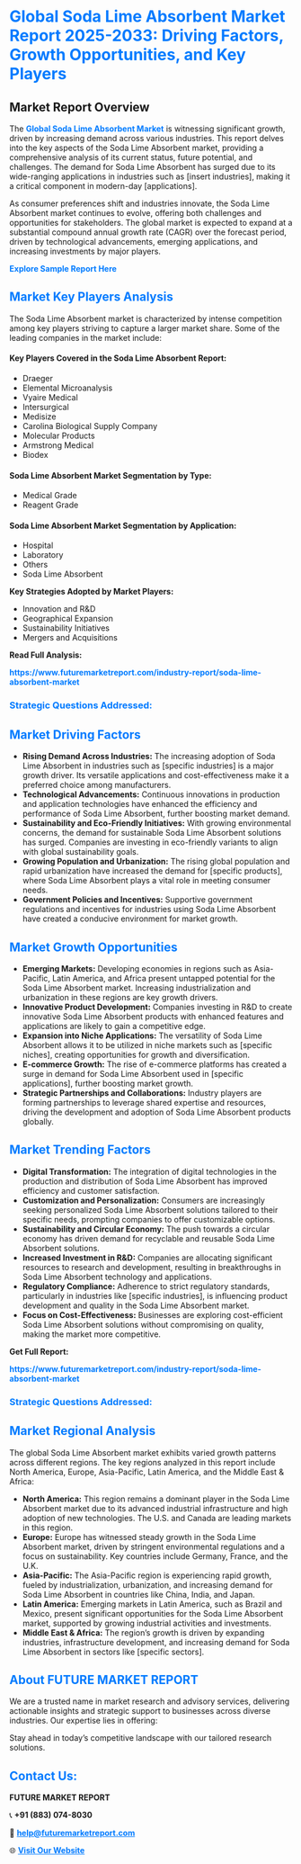 <h1 style="color: #007BFF;">Global Soda Lime Absorbent Market Report 2025-2033: Driving Factors, Growth Opportunities, and Key Players</h1>

<section id="overview">
<h2>Market Report Overview</h2>
<p>The <a href="https://www.futuremarketreport.com/industry-report/soda-lime-absorbent-market" style="color: #007BFF; text-decoration: none;"><strong>Global Soda Lime Absorbent Market</strong></a> is witnessing significant growth, driven by increasing demand across various industries. This report delves into the key aspects of the Soda Lime Absorbent market, providing a comprehensive analysis of its current status, future potential, and challenges. The demand for Soda Lime Absorbent has surged due to its wide-ranging applications in industries such as [insert industries], making it a critical component in modern-day [applications].</p>
<p>As consumer preferences shift and industries innovate, the Soda Lime Absorbent market continues to evolve, offering both challenges and opportunities for stakeholders. The global market is expected to expand at a substantial compound annual growth rate (CAGR) over the forecast period, driven by technological advancements, emerging applications, and increasing investments by major players.</p>
</section>

<section id="overview">
<p><a href="https://www.futuremarketreport.com/request-sample/reportId=111979" style="color: #007BFF; text-decoration: none;"><strong>Explore Sample Report Here</strong></a></p>
</section>

<section id="key-players">
<h2 style="color: #007BFF;">Market Key Players Analysis</h2>
<p>The Soda Lime Absorbent market is characterized by intense competition among key players striving to capture a larger market share. Some of the leading companies in the market include:</p>
<h4>Key Players Covered in the Soda Lime Absorbent Report:</h4>
<ul><li>Draeger</li><li>Elemental Microanalysis</li><li>Vyaire Medical</li><li>Intersurgical</li><li>Medisize</li><li>Carolina Biological Supply Company</li><li>Molecular Products</li><li>Armstrong Medical</li><li>Biodex</li></ul>
<h4>Soda Lime Absorbent Market Segmentation by Type:</h4>
<ul><li>Medical Grade</li><li>Reagent Grade</li></ul>

<h4>Soda Lime Absorbent Market Segmentation by Application:</h4>
<ul><li>Hospital</li><li>Laboratory</li><li>Others</li><li>Soda Lime Absorbent</li></ul>
<p><strong>Key Strategies Adopted by Market Players:</strong></p>
<ul>
<li>Innovation and R&D</li>
<li>Geographical Expansion</li>
<li>Sustainability Initiatives</li>
<li>Mergers and Acquisitions</li>
</ul>
</section>

<section>
<p><strong>Read Full Analysis: </strong></p><a href="https://www.futuremarketreport.com/industry-report/soda-lime-absorbent-market" style="color: #007BFF; text-decoration: none;"><strong>https://www.futuremarketreport.com/industry-report/soda-lime-absorbent-market</strong></a>
<h3 style="color: #007BFF;">Strategic Questions Addressed:</h3>
</section>

<section id="driving-factors">
<h2 style="color: #007BFF;">Market Driving Factors</h2>
<ul>
<li><strong>Rising Demand Across Industries:</strong> The increasing adoption of Soda Lime Absorbent in industries such as [specific industries] is a major growth driver. Its versatile applications and cost-effectiveness make it a preferred choice among manufacturers.</li>
<li><strong>Technological Advancements:</strong> Continuous innovations in production and application technologies have enhanced the efficiency and performance of Soda Lime Absorbent, further boosting market demand.</li>
<li><strong>Sustainability and Eco-Friendly Initiatives:</strong> With growing environmental concerns, the demand for sustainable Soda Lime Absorbent solutions has surged. Companies are investing in eco-friendly variants to align with global sustainability goals.</li>
<li><strong>Growing Population and Urbanization:</strong> The rising global population and rapid urbanization have increased the demand for [specific products], where Soda Lime Absorbent plays a vital role in meeting consumer needs.</li>
<li><strong>Government Policies and Incentives:</strong> Supportive government regulations and incentives for industries using Soda Lime Absorbent have created a conducive environment for market growth.</li>
</ul>
</section>

<section id="growth-opportunities">
<h2 style="color: #007BFF;">Market Growth Opportunities</h2>
<ul>
<li><strong>Emerging Markets:</strong> Developing economies in regions such as Asia-Pacific, Latin America, and Africa present untapped potential for the Soda Lime Absorbent market. Increasing industrialization and urbanization in these regions are key growth drivers.</li>
<li><strong>Innovative Product Development:</strong> Companies investing in R&D to create innovative Soda Lime Absorbent products with enhanced features and applications are likely to gain a competitive edge.</li>
<li><strong>Expansion into Niche Applications:</strong> The versatility of Soda Lime Absorbent allows it to be utilized in niche markets such as [specific niches], creating opportunities for growth and diversification.</li>
<li><strong>E-commerce Growth:</strong> The rise of e-commerce platforms has created a surge in demand for Soda Lime Absorbent used in [specific applications], further boosting market growth.</li>
<li><strong>Strategic Partnerships and Collaborations:</strong> Industry players are forming partnerships to leverage shared expertise and resources, driving the development and adoption of Soda Lime Absorbent products globally.</li>
</ul>
</section>

<section id="trending-factors">
<h2 style="color: #007BFF;">Market Trending Factors</h2>
<ul>
<li><strong>Digital Transformation:</strong> The integration of digital technologies in the production and distribution of Soda Lime Absorbent has improved efficiency and customer satisfaction.</li>
<li><strong>Customization and Personalization:</strong> Consumers are increasingly seeking personalized Soda Lime Absorbent solutions tailored to their specific needs, prompting companies to offer customizable options.</li>
<li><strong>Sustainability and Circular Economy:</strong> The push towards a circular economy has driven demand for recyclable and reusable Soda Lime Absorbent solutions.</li>
<li><strong>Increased Investment in R&D:</strong> Companies are allocating significant resources to research and development, resulting in breakthroughs in Soda Lime Absorbent technology and applications.</li>
<li><strong>Regulatory Compliance:</strong> Adherence to strict regulatory standards, particularly in industries like [specific industries], is influencing product development and quality in the Soda Lime Absorbent market.</li>
<li><strong>Focus on Cost-Effectiveness:</strong> Businesses are exploring cost-efficient Soda Lime Absorbent solutions without compromising on quality, making the market more competitive.</li>
</ul>
</section>

<section>
<p><strong>Get Full Report: </strong></p><a href="https://www.futuremarketreport.com/industry-report/soda-lime-absorbent-market" style="color: #007BFF; text-decoration: none;"><strong>https://www.futuremarketreport.com/industry-report/soda-lime-absorbent-market</strong></a>
<h3 style="color: #007BFF;">Strategic Questions Addressed:</h3>
</section>


<section id="regional-analysis">
<h2 style="color: #007BFF;">Market Regional Analysis</h2>
<p>The global Soda Lime Absorbent market exhibits varied growth patterns across different regions. The key regions analyzed in this report include North America, Europe, Asia-Pacific, Latin America, and the Middle East & Africa:</p>
<ul>
<li><strong>North America:</strong> This region remains a dominant player in the Soda Lime Absorbent market due to its advanced industrial infrastructure and high adoption of new technologies. The U.S. and Canada are leading markets in this region.</li>
<li><strong>Europe:</strong> Europe has witnessed steady growth in the Soda Lime Absorbent market, driven by stringent environmental regulations and a focus on sustainability. Key countries include Germany, France, and the U.K.</li>
<li><strong>Asia-Pacific:</strong> The Asia-Pacific region is experiencing rapid growth, fueled by industrialization, urbanization, and increasing demand for Soda Lime Absorbent in countries like China, India, and Japan.</li>
<li><strong>Latin America:</strong> Emerging markets in Latin America, such as Brazil and Mexico, present significant opportunities for the Soda Lime Absorbent market, supported by growing industrial activities and investments.</li>
<li><strong>Middle East & Africa:</strong> The region’s growth is driven by expanding industries, infrastructure development, and increasing demand for Soda Lime Absorbent in sectors like [specific sectors].</li>
</ul>
</section>

<footer>
<h2 style="color: #007BFF;">About FUTURE MARKET REPORT</h2>
<p>We are a trusted name in market research and advisory services, delivering actionable insights and strategic support to businesses across diverse industries. Our expertise lies in offering:</p>

<p>Stay ahead in today’s competitive landscape with our tailored research solutions.</p>

<h2 style="color: #007BFF;">Contact Us:</h2>
<p><strong>FUTURE MARKET REPORT</strong></p>
<p>📞 <strong>+91 (883) 074-8030</strong></p>
<p>📧 <strong><a href="mailto:help@futuremarketreport.com" style="color: #007BFF;">help@futuremarketreport.com</a></strong></p>
<p>🌐 <strong><a href="https://www.futuremarketreport.com/" style="color: #007BFF;">Visit Our Website</a></strong></p>
</footer>